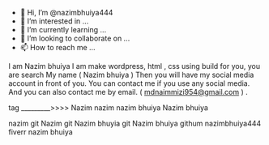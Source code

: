 - 👋 Hi, I’m @nazimbhuiya444
- 👀 I’m interested in ...
- 🌱 I’m currently learning ...
- 💞️ I’m looking to collaborate on ...
- 📫 How to reach me ...

<!---
nazimbhuiya444/nazimbhuiya444 is a ✨ special ✨ repository because its `README.md` (this file) appears on your GitHub profile.
You can click the Preview link to take a look at your changes.
--->



I am Nazim bhuiya I am make wordpress, html , css using build for you, you are search My name ( Nazim bhuiya ) 
Then you will have my social media account in front of you. You can contact me if you use any social media. And you can also contact me by email. ( mdnaimmizi954@gmail.com ) . 


tag _________>>>>
Nazim
nazim
nazim bhuiya
Nazim bhuiya 

nazim git
Nazim git 
Nazim bhuyia git
Nazim bhuiya githum
nazimbhuiya444
fiverr nazim bhuiya 
